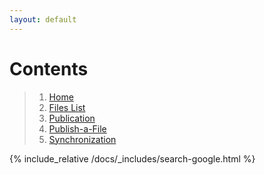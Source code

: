 ```yaml
---
layout: default
---
```


# Contents
> 1. [Home](source/Home.md)
> 2. [Files List](./source/Files-List.md)
> 3. [Publication](./source/Publication.md)
> 4. [Publish-a-File](./source/Publish-a-File.md)
> 5. [Synchronization](./source/Synchronization.md)

{% include_relative /docs/_includes/search-google.html %}
